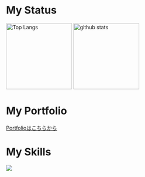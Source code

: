 # My Status
<p align="left">
  <img alt="Top Langs" height="180px" src="https://github-readme-stats.vercel.app/api/top-langs/?username=sou004002&layout=compact" />
  <img alt="github stats" height="180px" src="https://github-readme-stats.vercel.app/api?username=sou004002&show_icons=true" />
</p>

# My Portfolio

  [Portfolioはこちらから](https://sou004002.github.io/my-portfolio/)


# My Skills
<img src="https://skillicons.dev/icons?i=python,java,html,css,js,react,github,vscode" /> <br /><br />
